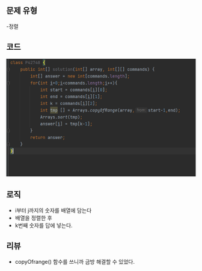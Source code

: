 ## 문제 유형
-정렬
## 코드
![img_1.png](img_1.png)
## 로직
- i부터 j까지의 숫자를 배열에 담는다
- 배열을 정렬한 후
- k번째 숫자를 답에 넣는다.
## 리뷰
- copyOfrange() 함수를 쓰니까 금방 해결할 수 있었다.


